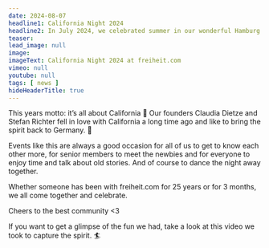 ```yaml
---
date: 2024-08-07
headline1: California Night 2024
headline2: In July 2024, we celebrated summer in our wonderful Hamburg Hub!
teaser:
lead_image: null
image:
imageText: California Night 2024 at freiheit.com
vimeo: null
youtube: null
tags: [ news ]
hideHeaderTitle: true
---
```


This years motto: it’s all about California 🎉
Our founders Claudia Dietze and Stefan Richter fell in love with California a long time ago and like to bring the spirit back to Germany. 🌴

Events like this are always a good occasion for all of us to get to know each other more, for senior members to meet the newbies and for everyone to enjoy time and talk about old stories. And of course to dance the night away together.

Whether someone has been with freiheit.com for 25 years or for 3 months, we all come together and celebrate.

Cheers to the best community <3

If you want to get a glimpse of the fun we had, take a look at this video we took to capture the spirit. 🏄

